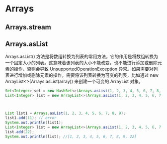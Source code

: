 # Arrays

## Arrays.stream

## Arrays.asList

Arrays.asList() 方法是将数组转换为列表的常用方法，它的作用是将数组转换为一个固定大小的列表。这意味着该列表的大小不能改变，也不能进行添加或删除元素的操作，否则会导致 UnsupportedOperationException 异常。如果需要对列表进行增加或删除元素的操作，需要将该列表转换为可变的列表，比如通过 new ArrayList<>(Arrays.asList(array)) 来创建一个可变的 ArrayList 对象。

```java
Set<Integer> set = new HashSet<>(Arrays.asList(1, 2, 3, 4, 5, 6, 7, 8, 9));
List<Integer> list = new ArrayList<>(Arrays.asList(1, 2, 3, 4, 5, 6, 7, 8, 9))



List list1 = Arrays.asList(1, 2, 3, 4, 5, 6, 7, 8, 9);
list1.add(11); // error
System.out.println(list1);
List<Integer> list = new ArrayList<>(Arrays.asList(1, 2, 3, 4, 5, 6, 7, 8, 9));
list.add(22);
System.out.println(list); //[1, 2, 3, 4, 5, 6, 7, 8, 9, 22]
```
